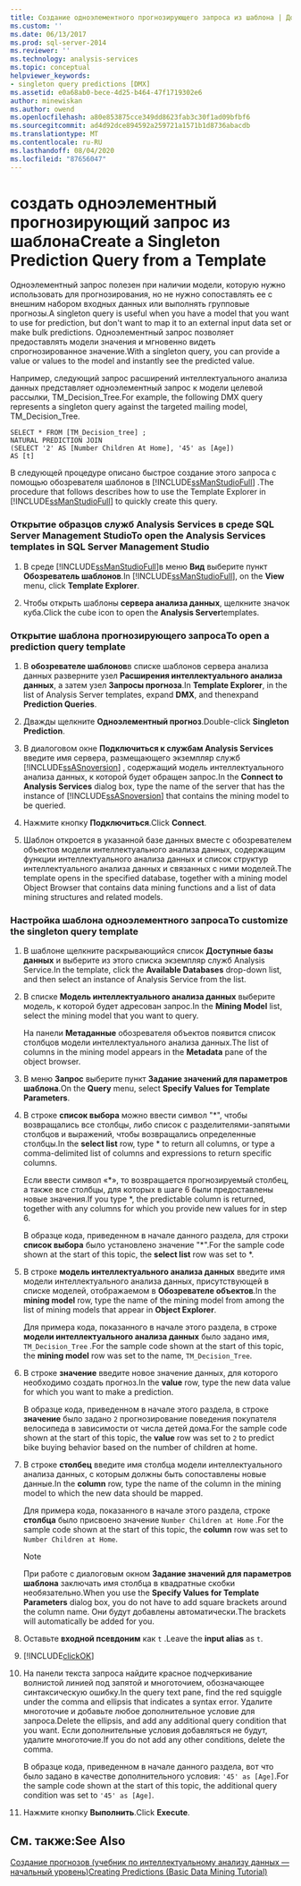 ```yaml
---
title: Создание одноэлементного прогнозирующего запроса из шаблона | Документация Майкрософт
ms.custom: ''
ms.date: 06/13/2017
ms.prod: sql-server-2014
ms.reviewer: ''
ms.technology: analysis-services
ms.topic: conceptual
helpviewer_keywords:
- singleton query predictions [DMX]
ms.assetid: e0a68ab0-bece-4d25-b464-47f1719302e6
author: minewiskan
ms.author: owend
ms.openlocfilehash: a80e853875cce349dd8623fab3c30f1ad09bfbf6
ms.sourcegitcommit: ad4d92dce894592a259721a1571b1d8736abacdb
ms.translationtype: MT
ms.contentlocale: ru-RU
ms.lasthandoff: 08/04/2020
ms.locfileid: "87656047"
---
```

# <a name="create-a-singleton-prediction-query-from-a-template"></a><span data-ttu-id="92409-102">создать одноэлементный прогнозирующий запрос из шаблона</span><span class="sxs-lookup"><span data-stu-id="92409-102">Create a Singleton Prediction Query from a Template</span></span>
  <span data-ttu-id="92409-103">Одноэлементный запрос полезен при наличии модели, которую нужно использовать для прогнозирования, но не нужно сопоставлять ее с внешним набором входных данных или выполнять групповые прогнозы.</span><span class="sxs-lookup"><span data-stu-id="92409-103">A singleton query is useful when you have a model that you want to use for prediction, but don't want to map it to an external input data set or make bulk predictions.</span></span> <span data-ttu-id="92409-104">Одноэлементный запрос позволяет предоставлять модели значения и мгновенно видеть спрогнозированное значение.</span><span class="sxs-lookup"><span data-stu-id="92409-104">With a singleton query, you can provide a value or values to the model and instantly see the predicted value.</span></span>  
  
 <span data-ttu-id="92409-105">Например, следующий запрос расширений интеллектуального анализа данных представляет одноэлементный запрос к модели целевой рассылки, TM_Decision_Tree.</span><span class="sxs-lookup"><span data-stu-id="92409-105">For example, the following DMX query represents a singleton query against the targeted mailing model, TM_Decision_Tree.</span></span>  
  
```  
SELECT * FROM [TM_Decision_tree] ;  
NATURAL PREDICTION JOIN  
(SELECT '2' AS [Number Children At Home], '45' as [Age])  
AS [t]  
```  
  
 <span data-ttu-id="92409-106">В следующей процедуре описано быстрое создание этого запроса с помощью обозревателя шаблонов в [!INCLUDE[ssManStudioFull](../../includes/ssmanstudiofull-md.md)] .</span><span class="sxs-lookup"><span data-stu-id="92409-106">The procedure that follows describes how to use the Template Explorer in [!INCLUDE[ssManStudioFull](../../includes/ssmanstudiofull-md.md)] to quickly create this query.</span></span>  
  
### <a name="to-open-the-analysis-services-templates-in-sql-server-management-studio"></a><span data-ttu-id="92409-107">Открытие образцов служб Analysis Services в среде SQL Server Management Studio</span><span class="sxs-lookup"><span data-stu-id="92409-107">To open the Analysis Services templates in SQL Server Management Studio</span></span>  
  
1.  <span data-ttu-id="92409-108">В среде [!INCLUDE[ssManStudioFull](../../includes/ssmanstudiofull-md.md)]в меню **Вид** выберите пункт **Обозреватель шаблонов**.</span><span class="sxs-lookup"><span data-stu-id="92409-108">In [!INCLUDE[ssManStudioFull](../../includes/ssmanstudiofull-md.md)], on the **View** menu, click **Template Explorer**.</span></span>  
  
2.  <span data-ttu-id="92409-109">Чтобы открыть шаблоны **сервера анализа данных**, щелкните значок куба.</span><span class="sxs-lookup"><span data-stu-id="92409-109">Click the cube icon to open the **Analysis Server**templates.</span></span>  
  
### <a name="to-open-a-prediction-query-template"></a><span data-ttu-id="92409-110">Открытие шаблона прогнозирующего запроса</span><span class="sxs-lookup"><span data-stu-id="92409-110">To open a prediction query template</span></span>  
  
1.  <span data-ttu-id="92409-111">В **обозревателе шаблонов**в списке шаблонов сервера анализа данных разверните узел **Расширения интеллектуального анализа данных**, а затем узел **Запросы прогноза**.</span><span class="sxs-lookup"><span data-stu-id="92409-111">In **Template Explorer**, in the list of Analysis Server templates, expand **DMX**, and thenexpand **Prediction Queries**.</span></span>  
  
2.  <span data-ttu-id="92409-112">Дважды щелкните **Одноэлементный прогноз**.</span><span class="sxs-lookup"><span data-stu-id="92409-112">Double-click **Singleton Prediction**.</span></span>  
  
3.  <span data-ttu-id="92409-113">В диалоговом окне **Подключиться к службам Analysis Services** введите имя сервера, размещающего экземпляр служб [!INCLUDE[ssASnoversion](../../includes/ssasnoversion-md.md)] , содержащий модель интеллектуального анализа данных, к которой будет обращен запрос.</span><span class="sxs-lookup"><span data-stu-id="92409-113">In the **Connect to Analysis Services** dialog box, type the name of the server that has the instance of [!INCLUDE[ssASnoversion](../../includes/ssasnoversion-md.md)] that contains the mining model to be queried.</span></span>  
  
4.  <span data-ttu-id="92409-114">Нажмите кнопку **Подключиться**.</span><span class="sxs-lookup"><span data-stu-id="92409-114">Click **Connect**.</span></span>  
  
5.  <span data-ttu-id="92409-115">Шаблон откроется в указанной базе данных вместе с обозревателем объектов модели интеллектуального анализа данных, содержащим функции интеллектуального анализа данных и список структур интеллектуального анализа данных и связанных с ними моделей.</span><span class="sxs-lookup"><span data-stu-id="92409-115">The template opens in the specified database, together with a mining model Object Browser that contains data mining functions and a list of data mining structures and related models.</span></span>  
  
### <a name="to-customize-the-singleton-query-template"></a><span data-ttu-id="92409-116">Настройка шаблона одноэлементного запроса</span><span class="sxs-lookup"><span data-stu-id="92409-116">To customize the singleton query template</span></span>  
  
1.  <span data-ttu-id="92409-117">В шаблоне щелкните раскрывающийся список **Доступные базы данных** и выберите из этого списка экземпляр служб Analysis Service.</span><span class="sxs-lookup"><span data-stu-id="92409-117">In the template, click the **Available Databases** drop-down list, and then select an instance of Analysis Service from the list.</span></span>  
  
2.  <span data-ttu-id="92409-118">В списке **Модель интеллектуального анализа данных** выберите модель, к которой будет адресован запрос.</span><span class="sxs-lookup"><span data-stu-id="92409-118">In the **Mining Model** list, select the mining model that you want to query.</span></span>  
  
     <span data-ttu-id="92409-119">На панели **Метаданные** обозревателя объектов появится список столбцов модели интеллектуального анализа данных.</span><span class="sxs-lookup"><span data-stu-id="92409-119">The list of columns in the mining model appears in the **Metadata** pane of the object browser.</span></span>  
  
3.  <span data-ttu-id="92409-120">В меню **Запрос** выберите пункт **Задание значений для параметров шаблона**.</span><span class="sxs-lookup"><span data-stu-id="92409-120">On the **Query** menu, select **Specify Values for Template Parameters**.</span></span>  
  
4.  <span data-ttu-id="92409-121">В строке **список выбора** можно ввести символ "\*", чтобы возвращались все столбцы, либо список с разделителями-запятыми столбцов и выражений, чтобы возвращались определенные столбцы.</span><span class="sxs-lookup"><span data-stu-id="92409-121">In the **select list** row, type \* to return all columns, or type a comma-delimited list of columns and expressions to return specific columns.</span></span>  
  
     <span data-ttu-id="92409-122">Если ввести символ «\*», то возвращается прогнозируемый столбец, а также все столбцы, для которых в шаге 6 были предоставлены новые значения.</span><span class="sxs-lookup"><span data-stu-id="92409-122">If you type \*, the predictable column is returned, together with any columns for which you provide new values for in step 6.</span></span>  
  
     <span data-ttu-id="92409-123">В образце кода, приведенном в начале данного раздела, для строки **список выбора** было установлено значение "\*".</span><span class="sxs-lookup"><span data-stu-id="92409-123">For the sample code shown at the start of this topic, the **select list** row was set to \*.</span></span>  
  
5.  <span data-ttu-id="92409-124">В строке **модель интеллектуального анализа данных** введите имя модели интеллектуального анализа данных, присутствующей в списке моделей, отображаемом в **Обозревателе объектов**.</span><span class="sxs-lookup"><span data-stu-id="92409-124">In the **mining model** row, type the name of the mining model from among the list of mining models that appear in **Object Explorer**.</span></span>  
  
     <span data-ttu-id="92409-125">Для примера кода, показанного в начале этого раздела, в строке **модели интеллектуального анализа данных** было задано имя, `TM_Decision_Tree` .</span><span class="sxs-lookup"><span data-stu-id="92409-125">For the sample code shown at the start of this topic, the **mining model** row was set to the name, `TM_Decision_Tree`.</span></span>  
  
6.  <span data-ttu-id="92409-126">В строке **значение** введите новое значение данных, для которого необходимо создать прогноз.</span><span class="sxs-lookup"><span data-stu-id="92409-126">In the **value** row, type the new data value for which you want to make a prediction.</span></span>  
  
     <span data-ttu-id="92409-127">В образце кода, приведенном в начале этого раздела, в строке **значение** было задано `2` прогнозирование поведения покупателя велосипеда в зависимости от числа детей дома.</span><span class="sxs-lookup"><span data-stu-id="92409-127">For the sample code shown at the start of this topic, the **value** row was set to `2` to predict bike buying behavior based on the number of children at home.</span></span>  
  
7.  <span data-ttu-id="92409-128">В строке **столбец** введите имя столбца модели интеллектуального анализа данных, с которым должны быть сопоставлены новые данные.</span><span class="sxs-lookup"><span data-stu-id="92409-128">In the **column** row, type the name of the column in the mining model to which the new data should be mapped.</span></span>  
  
     <span data-ttu-id="92409-129">Для примера кода, показанного в начале этого раздела, строке **столбца** было присвоено значение `Number Children at Home` .</span><span class="sxs-lookup"><span data-stu-id="92409-129">For the sample code shown at the start of this topic, the **column** row was set to `Number Children at Home`.</span></span>  
  
    > [!NOTE]  
    >  <span data-ttu-id="92409-130">При работе с диалоговым окном **Задание значений для параметров шаблона** заключать имя столбца в квадратные скобки необязательно.</span><span class="sxs-lookup"><span data-stu-id="92409-130">When you use the **Specify Values for Template Parameters** dialog box, you do not have to add square brackets around the column name.</span></span> <span data-ttu-id="92409-131">Они будут добавлены автоматически.</span><span class="sxs-lookup"><span data-stu-id="92409-131">The brackets will automatically be added for you.</span></span>  
  
8.  <span data-ttu-id="92409-132">Оставьте **входной псевдоним** как `t` .</span><span class="sxs-lookup"><span data-stu-id="92409-132">Leave the **input alias** as `t`.</span></span>  
  
9. [!INCLUDE[clickOK](../../includes/clickok-md.md)]  
  
10. <span data-ttu-id="92409-133">На панели текста запроса найдите красное подчеркивание волнистой линией под запятой и многоточием, обозначающее синтаксическую ошибку.</span><span class="sxs-lookup"><span data-stu-id="92409-133">In the query text pane, find the red squiggle under the comma and ellipsis that indicates a syntax error.</span></span> <span data-ttu-id="92409-134">Удалите многоточие и добавьте любое дополнительное условие для запроса.</span><span class="sxs-lookup"><span data-stu-id="92409-134">Delete the ellipsis, and add any additional query condition that you want.</span></span> <span data-ttu-id="92409-135">Если дополнительные условия добавляться не будут, удалите многоточие.</span><span class="sxs-lookup"><span data-stu-id="92409-135">If you do not add any other conditions, delete the comma.</span></span>  
  
     <span data-ttu-id="92409-136">В образце кода, приведенном в начале данного раздела, вот что было задано в качестве дополнительного условия: `'45' as [Age]`.</span><span class="sxs-lookup"><span data-stu-id="92409-136">For the sample code shown at the start of this topic, the additional query condition was set to `'45' as [Age]`.</span></span>  
  
11. <span data-ttu-id="92409-137">Нажмите кнопку **Выполнить**.</span><span class="sxs-lookup"><span data-stu-id="92409-137">Click **Execute**.</span></span>  
  
## <a name="see-also"></a><span data-ttu-id="92409-138">См. также:</span><span class="sxs-lookup"><span data-stu-id="92409-138">See Also</span></span>  
 [<span data-ttu-id="92409-139">Создание прогнозов (учебник по интеллектуальному анализу данных — начальный уровень)</span><span class="sxs-lookup"><span data-stu-id="92409-139">Creating Predictions &#40;Basic Data Mining Tutorial&#41;</span></span>](../../tutorials/creating-predictions-basic-data-mining-tutorial.md)  
  
  
